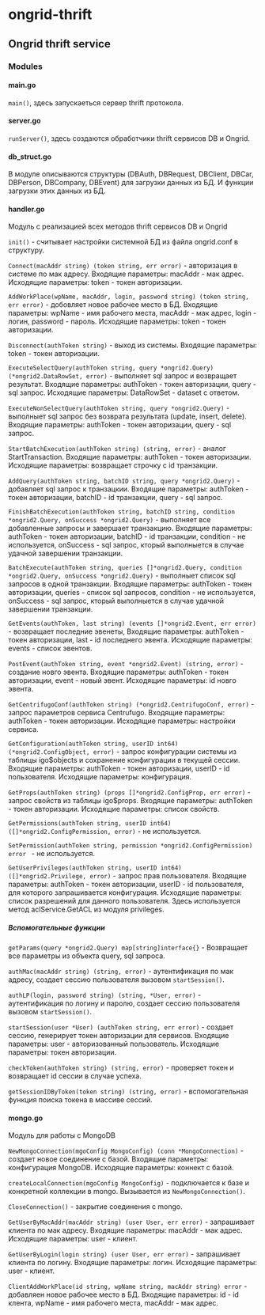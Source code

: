 # ongrid-thrift

## Ongrid thrift service

### Modules

#### main.go

`main()`, здесь запускаеться сервер thrift протокола.

#### server.go

`runServer()`, здесь создаются обработчики thrift сервисов DB и Ongrid.

#### db_struct.go

В модуле описываются структуры (DBAuth, DBRequest, DBClient, DBCar, DBPerson, DBCompany, DBEvent) для загрузки данных из БД. И функции загрузки этих данных из БД.

#### handler.go

Модуль с реализацией всех методов thrift сервисов DB и Ongrid

`init()` - считывает настройки системной БД из файла ongrid.conf в структуру.

`Connect(macAddr string) (token string, err error)` - авторизация в системе по мак адресу. Входящие параметры: macAddr - мак адрес. Исходящие параметры: token - токен авторизации.

`AddWorkPlace(wpName, macAddr, login, password string) (token string, err error)` - добовляет новое рабочее место в БД. Входящие параметры: wpName - имя рабочего места, macAddr - мак адрес, login - логин, password - пароль. Исходящие параметры: token - токен авторизации.

`Disconnect(authToken string)` - выход из системы. Входящие параметры: token - токен авторизации.

`ExecuteSelectQuery(authToken string, query *ongrid2.Query) (*ongrid2.DataRowSet, error)` - выполняет sql запрос и возвращает результат. Входящие параметры: authToken - токен авторизации, query - sql запрос. Исходящие параметры: DataRowSet - dataset с ответом.

`ExecuteNonSelectQuery(authToken string, query *ongrid2.Query)` - выполныет sql запрос без возврата результата (update, insert, delete).  Входящие параметры: authToken - токен авторизации, query - sql запрос.

`StartBatchExecution(authToken string) (string, error)` - аналог StartTransaction. Входящие параметры: authToken - токен авторизации. Исходящие параметры: возвращает строчку с id транзакции.

`AddQuery(authToken string, batchID string, query *ongrid2.Query)` - добавляет sql запрос к транзацкии. Входящие параметры: authToken - токен авторизации, batchID - id транзакции, query - sql запрос.

`FinishBatchExecution(authToken string, batchID string, condition *ongrid2.Query, onSuccess *ongrid2.Query)` - выполняет все добавленные запросы и завершает транзакцию. Входящие параметры: authToken - токен авторизации, batchID - id транзакции, condition - не используется, onSuccess - sql запрос, кторый выполныется в случае удачной завершении транзакции.

`BatchExecute(authToken string, queries []*ongrid2.Query, condition *ongrid2.Query, onSuccess *ongrid2.Query)` - выполныет список sql запросов в одной транзакции. Входящие параметры: authToken - токен авторизации, queries - список sql запросов, condition - не используется, onSuccess - sql запрос, кторый выполныется в случае удачной завершении транзакции.

`GetEvents(authToken, last string) (events []*ongrid2.Event, err error)` - возвращает последние эвенеты, Входящие параметры: authToken - токен авторизации, last - id последнего эвента. Исходящие параметры: events - список эвентов.

`PostEvent(authToken string, event *ongrid2.Event) (string, error)` - создание новго эвента. Входящие параметры: authToken - токен авторизации, event - новый эвент. Исходящие параметры: id новго эвента.

`GetCentrifugoConf(authToken string) (*ongrid2.CentrifugoConf, error)` - запрос параметров сервиса Centrufugo. Входящие параметры: authToken - токен авторизации. Исходящие параметры: настройки сервиса.

`GetConfiguration(authToken string, userID int64) (*ongrid2.ConfigObject, error)` - запрос конфигурации системы из таблицы igo$objects и сохранение конфигурации в текущей сессии. Входящие параметры: authToken - токен авторизации, userID - id пользователя. Исходящие параметры: конфигурация.

`GetProps(authToken string) (props []*ongrid2.ConfigProp, err error)` - запрос свойств из таблицы igo$props. Входящие параметры: authToken - токен авторизации. Исходящие параметры: список свойств.

`GetPermissions(authToken string, userID int64) ([]*ongrid2.ConfigPermission, error)` - не используется.

`SetPermission(authToken string, permission *ongrid2.ConfigPermission) error ` - не используется.

`GetUserPrivileges(authToken string, userID int64) ([]*ongrid2.Privilege, error)` - запрос прав пользователя. Входящие параметры: authToken - токен авторизации, userID - id пользователя, для которого запрашивается конфигурация. Исходящие параметры: список разрешений для данного пользователя. Здесь используется метод aclService.GetACL из модуля privileges.

##### Вспомогательные функции

`getParams(query *ongrid2.Query) map[string]interface{}` - Возвращает все параметры из объекта query, sql запроса.

`authMac(macAddr string) (string, error)` - аутентификация по мак адресу, создает сессию пользователя вызовом `startSession()`.

`authLP(login, password string) (string, *User, error)` - аутентификация по логину и паролю, создает сессию пользователя вызовом `startSession()`.

`startSession(user *User) (authToken string, err error)` - создает сессию, генерирует токен авторизации для сервисов. Входящие параметры: user - авторизованный пользователь. Исходящие параметры: токен авторизации.

`checkToken(authToken string) (string, error)` - проверяет токен и возвращает id сессии в случае успеха.

`getSessionIDByToken(token string) (string, error)` - вспомогательная функция поиска токена в массиве сессий.

#### mongo.go

Модуль для работы с MongoDB

`NewMongoConnection(mgoConfig MongoConfig) (conn *MongoConnection)` - создает новое соединение с базой. Входящие параметры: конфигурация MongoDB. Исходящие параметры: коннект с базой.

`createLocalConnection(mgoConfig MongoConfig)` - подключается к базе и конкретной коллекции в mongo. Вызывается из `NewMongoConnection()`.

`CloseConnection()` - закрытие соединения с mongo.

`GetUserByMacAddr(macAddr string) (user User, err error)` - запрашивает клиента по мак адресу. Входящие параметры: macAddr - мак адрес. Исходящие параметры: user - клиент.

`GetUserByLogin(login string) (user User, err error)` - запрашивает клиента по логину. Входящие параметры: логин. Исходящие параметры: user - клиент.

`ClientAddWorkPlace(id string, wpName string, macAddr string) error` - добавляен новое рабочее место в БД. Входящие параметры: id - id клента, wpName - имя рабочего места, macAddr - мак адрес.

